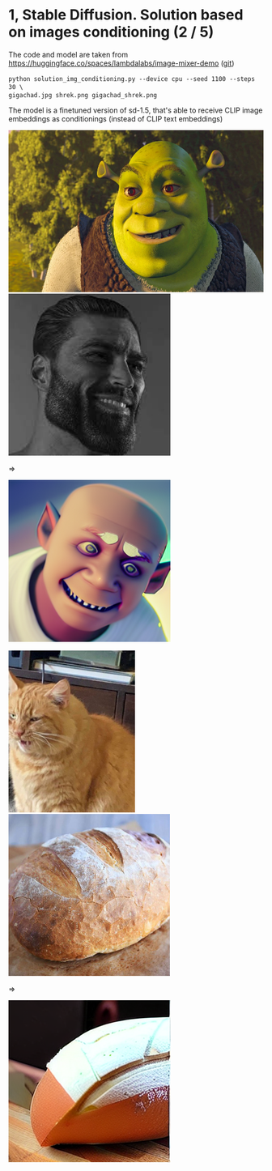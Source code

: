 # 1, Stable Diffusion. Solution based on images conditioning (2 / 5)
The code and model are taken from https://huggingface.co/spaces/lambdalabs/image-mixer-demo ([git](https://github.com/justinpinkney/stable-diffusion#image-mixer))

```shell
python solution_img_conditioning.py --device cpu --seed 1100 --steps 30 \
gigachad.jpg shrek.png gigachad_shrek.png
```

The model is a finetuned version of sd-1.5, that's able to receive CLIP image embeddings as conditionings (instead of CLIP text embeddings)

<img src="shrek.png" alt= "" height="320"> <img src="gigachad.jpg" alt= "" height="320">

=>

<img src="gigachad_shrek.png" alt= "" height="320">


<img src="cat_yawning.jpg" alt= "" height="320"> <img src="bread.png" alt= "" height="320">

=>

<img src="cat_bread.png" alt= "" height="320">


